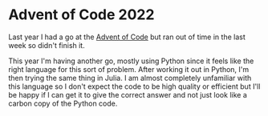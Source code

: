# Advent of Code 2022

Last year I had a go at the [Advent of Code](https://adventofcode.com/) but ran out of time in the last week so didn't finish it.

This year I'm having another go, mostly using Python since it feels like the right language for this sort of problem.
After working it out in Python, I'm then trying the same thing in Julia. I am almost completely unfamiliar with this
language so I don't expect the code to be high quality or efficient but I'll be happy if I can get it to give the
correct answer and not just look like a carbon copy of the Python code.